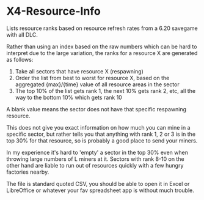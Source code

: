 # X4-Resource-Info

Lists resource ranks based on resource refresh rates from a 6.20 savegame with all DLC.

Rather than using an index based on the raw numbers which can be hard to interpret due to the large variation, the ranks for a resource X are generated as follows:
1. Take all sectors that have resource X (respawning)
2. Order the list from best to worst for resource X, based on the aggregated {max}/{time} value of all resource areas in the sector
3. The top 10% of the list gets rank 1, the next 10% gets rank 2, etc, all the way to the bottom 10% which gets rank 10

A blank value means the sector does not have that specific respawning resource.

This does not give you exact information on how much you can mine in a specific sector, but rather tells you that anything with rank 1, 2 or 3 is in the top 30% for that resource, so is probably a good place to send your miners.

In my experience it's hard to 'empty' a sector in the top 30% even when throwing large numbers of L miners at it. Sectors with rank 8-10 on the other hand are liable to run out of resources quickly with a few hungry factories nearby.

The file is standard quoted CSV, you should be able to open it in Excel or LibreOffice or whatever your fav spreadsheet app is without much trouble.
